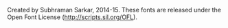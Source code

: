 Created by Subhraman Sarkar, 2014-15.
These fonts are released under the Open Font License (http://scripts.sil.org/OFL).
